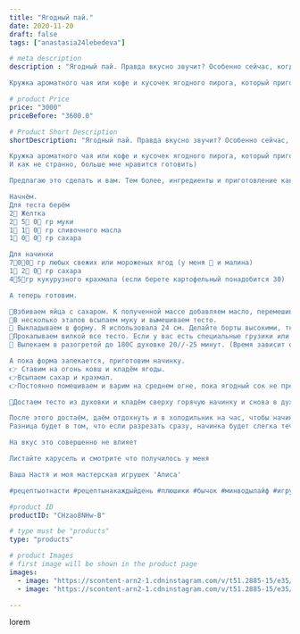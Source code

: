 ```yaml
---
title: "Ягодный пай."
date: 2020-11-20
draft: false
tags: ["anastasia24lebedeva"]

# meta description
description : "Ягодный пай. Правда вкусно звучит? Особенно сейчас, когда за окном такая погода.

Кружка ароматного чая или кофе и кусочек ягодного пирога, который приготовила "

# product Price
price: "3000"
priceBefore: "3600.0"

# Product Short Description
shortDescription: "Ягодный пай. Правда вкусно звучит? Особенно сейчас, когда за окном такая погода.

Кружка ароматного чая или кофе и кусочек ягодного пирога, который приготовила сама), а этот аромат на весь дом.... Я люблю начинать так свой день.
И как не странно, больше мне нравится готовить) 

Предлагаю это сделать и вам. Тем более, ингредиенты и приготовление как всегда просты и найдутся в любом холодильнике.

Начнём.
Для теста берём
2⃣ Желтка
2⃣ 5⃣ 0⃣ гр муки
1⃣ 1⃣ 0⃣ гр сливочного масла
1⃣ 0⃣ 0⃣ гр сахара

Для начинки
7⃣0⃣0⃣ гр любых свежих или мороженых ягод (у меня 🍒 и малина) 
1⃣ 2⃣ 0⃣ гр сахара
4⃣5⃣гр кукурузного крахмала (если берете картофельный понадобится 30)

А теперь готовим.

🍒Взбиваем яйца с сахаром. К полученной массе добавляем масло, перемешиваем до однородности.
🍒В несколько этапов всыпаем муку и вымешиваем тесто.
🍒 Выкладываем в форму. Я использовала 24 см. Делайте борты высокими, тк тесто будет садиться.
🍒Прокалываем вилкой все тесто. Если у вас есть специальные грузики или фасоль, можете положить их поверх теста на пекарской бумаге для того, чтобы дно не поднималось. Но я, если честно, просто сделала очень много дырочек вилкой и проверяла тесто.
🍭 Выпекаем в разогретой до 180С духовке 20//-25 минут. (Время зависит от размера формы и духовки)

А пока форма запекается, приготовим начинку.
👉 Ставим на огонь ковш и кладём ягоды.
👉Всыпаем сахар и крахмал.
👉Постоянно помешиваем и варим на среднем огне, пока ягодный сок не превратится в загустевший кисель.

🍒Достаем тесто из духовки и кладём сверху горячую начинку и снова в духовку на 🔟минут.

После этого достаём, даём отдохнуть и в холодильник на час, чтобы начинка застыла окончательно. Но этого можно не делать и угощать я сразу)
Разница будет в том, что если разрезать сразу, начинка будет слегка течь, а после охлаждения она застынет окончательно. 

На вкус это совершенно не влияет

Листайте карусель и смотрите что получилось у меня

Ваша Настя и моя мастерская игрушек 'Алиса'

#рецептыотнасти #рецептынакаждыйдень #плюшики #бычок #минводылайф #игрушкикрючком #пай #фото_proкачка #символгода2021 #ягодныйпирог #вяжуназаказ #готовимдома #бык #длядетей"

#product ID
productID: "CHzao8NHw-B"

# type must be "products"
type: "products"

# product Images
# first image will be shown in the product page
images:
  - image: "https://scontent-arn2-1.cdninstagram.com/v/t51.2885-15/e35/126097964_192298539115891_6022274540172132099_n.jpg?se=7&tp=1&_nc_ht=scontent-arn2-1.cdninstagram.com&_nc_cat=107&_nc_ohc=OS3IQKdXF3kAX-I9gyB&oh=a9f3a582c8c3b93b7f9abce5d1cc1253&oe=606A4D43&ig_cache_key=MjQ0NjQxNjE4MTc0NDA4NjU3Nw%3D%3D.2"
  - image: "https://scontent-arn2-1.cdninstagram.com/v/t51.2885-15/e35/126056274_1326976184301957_6107368159954562420_n.jpg?se=7&tp=1&_nc_ht=scontent-arn2-1.cdninstagram.com&_nc_cat=109&_nc_ohc=ofInw_Y6JSIAX9k316s&oh=013e3bb729b5ad38db2bb239b5d6157c&oe=606A022F&ig_cache_key=MjQ0NjQxNjE4MTc1MjQzMjc0Mg%3D%3D.2"

---
```

lorem
